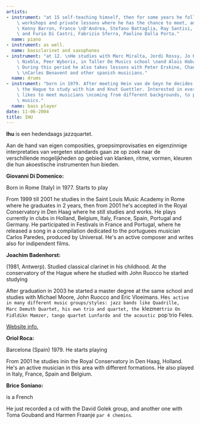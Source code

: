 ```yaml
---
artists:
- instrument: "at 15 self-teaching himself, then for some years he follows \nseveral\
    \ workshops and private lessons where he has the chance to meet, among the others,\
    \ Kenny Barron, Franco \nD'Andrea, Stefano Battaglia, Ray Santisi, Enrico Pieranunzi\
    \ and Furio Di Castri, Fabrizio Sferra, Paolino Dalla Porta."
  name: piano
- instrument: as well.
  name: bassclarinet and saxophones
- instrument: "at 12. \nHe studies with Marc Miralta, Jordi Rossy, Jo Krause, Salvador\
    \ Niebla, Peer Wyboris, in Taller De Musics school \nand Alois Haba music school.\
    \ During this period he also takes lessons with Peter Erskine, Chano Dominguez,\
    \ \nCarles Benavent and other spanish musicians."
  name: drums
- instrument: "born in 1979. After meeting Hein van de Geyn he decides \nto move to\
    \ the Hague to study with him and Knut Guettler. Interested in every music he\
    \ likes to meet musicians \ncoming from different backgrounds, to play different\
    \ musics."
  name: bass player
date: 11-06-2004
title: IHU
---
```

**Ihu** is een hedendaags jazzquartet. 

Aan de hand van eigen composities, groepsimprovisaties en eigenzinnige interpretaties van vergeten standards gaan
ze op zoek naar de verschillende mogelijkheden op gebied van klanken, ritme, vormen, kleuren
die hun akoestische instrumenten hun bieden. 

**Giovanni Di Domenico:** 

Born in Rome (Italy) in 1977. Starts to play 

From 1999 till 2001 he studies in the Saint Louis Music Academy in Rome where he graduates in 2 
years, then from 2001 he's accepted in the Royal Conservatory in Den Haag where he still studies and 
works. He plays currently in clubs in Holland, Belgium, Italy, France, Spain, Portugal and Germany. 
He participated in Festivals in France and Portugal, where he released a song in a compilation
dedicated to the portuguees musician Carlos Paredes, produced by Universal.
He's an active composer and writes also for indipendent films. 

**Joachim Badenhorst:** 

(1981, Antwerp). Studied classical clarinet in his childhood.
At the conservatory of the Hague where he studied with John Ruocco he started studying 

After graduation in 2003 he started a master degree at the same school and studies with Michael Moore, John 
Ruocco and Eric Vloeimans. He`s active in many different music groups/styles: jazz bands like Quadrille, 
Marc Demuth Quartet, his own trio and quartet, the
`klezmer`trio On Fidldikn Mamzer, tango quartet Lunfardo and the acoustic `pop`trio Feles. 

[Website info.](http://www.lunfardo.be/BioJoachimNL.html) 

**Oriol Roca:** 

Barcelona (Spain) 1979. He starts playing 

From 2001 he studies inin the Royal Conservatory in Den Haag, Holland. He's an active musician in this area with different
formations. He also played in Italy, France, Spain and Belgium. 

**Brice Soniano:** 

is a French 

He just recorded a cd with the David Golek group, 
and another one with Toma Gouband and Harmen Fraanje `par 4 chemins`.